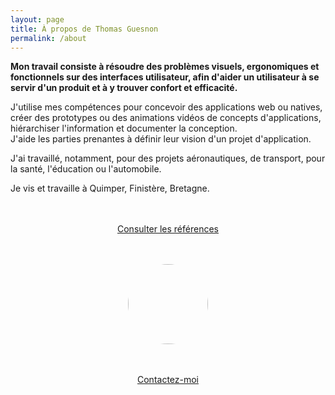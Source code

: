 ```yaml
---
layout: page
title: À propos de Thomas Guesnon
permalink: /about
---
```


**Mon travail consiste à résoudre des problèmes visuels, ergonomiques et fonctionnels sur des interfaces utilisateur, afin d'aider un utilisateur à se servir d'un produit et à y trouver confort et efficacité.**

J'utilise mes compétences pour concevoir des applications web ou natives, créer des prototypes ou des animations vidéos de concepts d'applications, hiérarchiser l'information et documenter la conception.<br/>
J'aide les parties prenantes à définir leur vision d'un projet d'application.

J'ai travaillé, notamment, pour des projets aéronautiques, de transport, pour la santé, l'éducation ou l'automobile.

Je vis et travaille à Quimper, Finistère, Bretagne.

<div style="width:100%; text-align:center; margin:3rem 0;">
<a type="button" class="btn btn-outline-primary" href="/references">Consulter les références</a>
</div>



<img src="/assets/images/profile-pic-2020.jpg" style="width: 128px; margin: 0 auto 3rem auto; display: block; border-radius: 96px;"/>

<div style="width:100%; text-align:center; margin:3rem 0;">
<a type="button" class="btn btn-outline-primary" href="/contact" style="margin-right: 0;">Contactez-moi</a>
</div>

